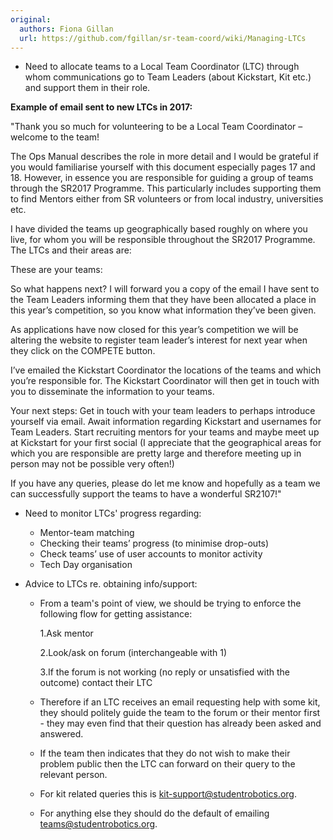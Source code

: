 ```yaml
---
original:
  authors: Fiona Gillan
  url: https://github.com/fgillan/sr-team-coord/wiki/Managing-LTCs
---
```

* Need to allocate teams to a Local Team Coordinator (LTC) through whom communications go to Team Leaders (about Kickstart, Kit etc.) and support them in their role.

**Example of email sent to new LTCs in 2017:**

"Thank you so much for volunteering to be a Local Team Coordinator – welcome to the team!

The Ops Manual describes the role in more detail and I would be grateful if you would familiarise yourself with this document especially pages 17 and 18.  However, in essence you are responsible for guiding a group of teams through the SR2017 Programme.  This particularly includes supporting them to find Mentors either from SR volunteers or from local industry, universities etc.

I have divided the teams up geographically based roughly on where you live, for whom you will be responsible throughout the SR2017 Programme.
The LTCs and their areas are:

These are your teams:

So what happens next?
I will forward you a copy of the email I have sent to the Team Leaders informing them that they have been allocated a place in this year’s competition, so you know what information they’ve been given.

As applications have now closed for this year’s competition we will be altering the website to register team leader’s interest for next year when they click on the COMPETE button.

I’ve emailed the Kickstart Coordinator  the locations of the teams and which you’re responsible for.  The Kickstart Coordinator will then get in touch with you to disseminate the information to your teams.

Your next steps:
Get in touch with your team leaders to perhaps introduce yourself via email.
Await information regarding Kickstart and usernames for Team Leaders.
Start recruiting mentors for your teams and maybe meet up at Kickstart for your first social (I appreciate that the geographical areas for which you are responsible are pretty large and therefore meeting up in person may not be possible very often!)

If you have any queries, please do let me know and hopefully as a team we can successfully support the teams to have a wonderful SR2107!"

* Need to monitor LTCs' progress regarding:
    * Mentor-team matching
    * Checking their teams’ progress (to minimise drop-outs)
    * Check teams’ use of user accounts to monitor activity
    * Tech Day organisation

* Advice to LTCs re. obtaining info/support:

    * From a team's point of view, we should be trying to enforce the following flow for getting assistance:

      1.Ask mentor

      2.Look/ask on forum (interchangeable with 1)

      3.If the forum is not working (no reply or unsatisfied with the outcome) contact their LTC

    * Therefore if an LTC receives an email requesting help with some kit, they should politely guide the team to the forum or their mentor first - they may even find that their question has already been asked and answered.
    * If the team then indicates that they do not wish to make their problem public then the LTC can forward on their query to the relevant person.
    * For kit related queries this is kit-support@studentrobotics.org.
    * For anything else they should do the default of emailing teams@studentrobotics.org.
